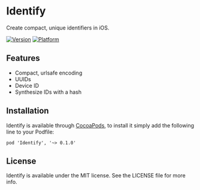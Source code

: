 # Identify #

Create compact, unique identifiers in iOS.

[![Version](http://cocoapod-badges.herokuapp.com/v/Identify/badge.png)](http://cocoadocs.org/docsets/Identify)
[![Platform](http://cocoapod-badges.herokuapp.com/p/Identify/badge.png)](http://cocoadocs.org/docsets/Identify)

## Features ##

+ Compact, urlsafe encoding
+ UUIDs
+ Device ID
+ Synthesize IDs with a hash

## Installation ##

Identify is available through [CocoaPods](http://cocoapods.org), to
install it simply add the following line to your Podfile:

    pod 'Identify', '~> 0.1.0'

## License ##

Identify is available under the MIT license. See the LICENSE file for
more info.

